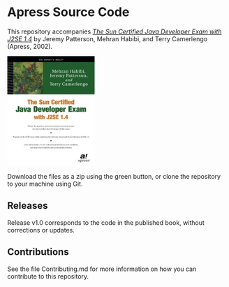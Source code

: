 # Apress Source Code

This repository accompanies [*The Sun Certified Java Developer Exam with J2SE 1.4*](http://www.apress.com/9781590590300) by Jeremy Patterson, Mehran Habibi, and Terry Camerlengo (Apress, 2002).

[comment]: #cover
![Cover image](9781590590300.jpg)

Download the files as a zip using the green button, or clone the repository to your machine using Git.

## Releases

Release v1.0 corresponds to the code in the published book, without corrections or updates.

## Contributions

See the file Contributing.md for more information on how you can contribute to this repository.
